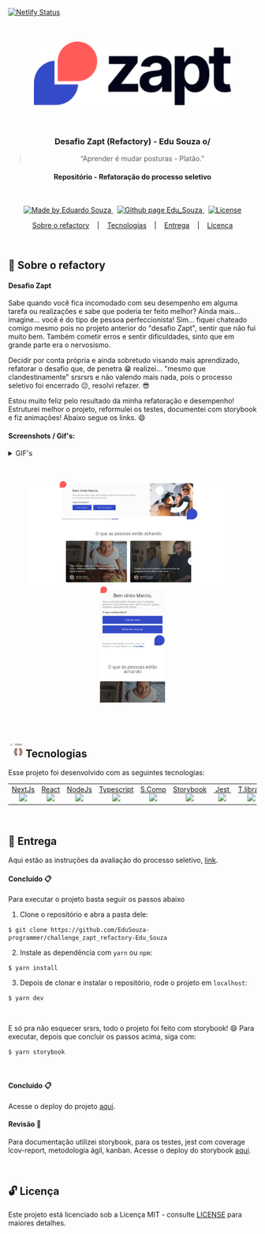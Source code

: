 [![Netlify Status](https://api.netlify.com/api/v1/badges/29df284d-7cc1-40eb-b5a6-24e7f252d1bb/deploy-status)](https://app.netlify.com/sites/edu-zapt-storybook/deploys)

<br/>

<h5 align="center">
  <img align="center" alt="Imagem Zapt" src="./public/img/zapt.svg" width="400px" />
</h5>

<br/>

<h3 align="center">
  Desafio Zapt (Refactory) - Edu Souza o/
</h3>

<blockquote align="center">“Aprender é mudar posturas - Platão.”</blockquote>

<h4 align="center">
  Repositório - Refatoração do processo seletivo
</h4>

<br/>

<p align="center">
  <a href="https://github.com/EduSouza-programmer"    target="_blank">
    <img alt="Made by Eduardo Souza" src="https://img.shields.io/badge/made%20by-Edu%20Souza-%23F8952D">
  </a>&nbsp;
  <a href="https://edusouza-programmer.github.io/" target="_blank">
    <img alt="Github page Edu_Souza " src="https://img.shields.io/badge/Github%20page-Edu_Souza-orange">
  </a>&nbsp;
  <a href="https://opensource.org/licenses/MIT" >
    <img alt="License" src="https://img.shields.io/badge/license-MIT-%23F8952D">
  </a>
</p>

<p align="center">
  <a href="#rocket-Sobre-o-refactory">Sobre o refactory</a>&nbsp; &nbsp; |&nbsp; &nbsp; 
  <a href="#-Tecnologias">Tecnologias</a>&nbsp; &nbsp; |&nbsp; &nbsp; 
  <a href="#postbox-Entrega">Entrega</a>&nbsp; &nbsp; |&nbsp; &nbsp; 
  <a href="#unlock-Licença">Licença</a>
</p>

<br/>

## :rocket: Sobre o refactory

#### Desafio Zapt

Sabe quando você fica incomodado com seu desempenho em alguma tarefa ou realizações e sabe que poderia ter feito melhor? Ainda mais... imagine... você é do tipo de pessoa perfeccionista! Sim... fiquei chateado comigo mesmo pois no projeto anterior do "desafio Zapt", sentir que não fui muito bem. Também cometir erros e sentir dificuldades, sinto que em grande parte era o nervosismo.

Decidir por conta própria e ainda sobretudo visando mais aprendizado, refatorar o desafio que, de penetra :grin: realizei... "mesmo que clandestinamente" srsrsrs e não valendo mais nada, pois o processo seletivo foi encerrado :pensive:, resolvi refazer. :sunglasses:

Estou muito feliz pelo resultado da minha refatoração e desempenho! Estruturei melhor o projeto, reformulei os testes, documentei com storybook e fiz animações!
Abaixo segue os links. :smile: 
#### Screenshots / Gif's:

<details>
<summary>GIF's</summary>
<br/>
<p align=center>Suporte para 320px ~ 1920px</p>
<p align=center >
  <img height="500px"  src="./public/img/home_desktop.gif"> &nbsp; &nbsp;
</p>

<br/>

<p align=center>Animações de entradas</p>
  <p align=center >
    <img height="235px"  src="./public/img/mobile1.gif"> &nbsp; &nbsp; 
    <img height="235px"  src="./public/img/mobile2.gif"> &nbsp; &nbsp;
    <img height="210px"  src="./public/img/home_desktop2.gif"> 
  
  </p>
</details>

<br/>
<br/>

<p align=center >
  <img height="210px"  src="./public/img/home_desktop.png"> &nbsp; &nbsp;
  <img height="235px" src="./public/img/mobile.png">
</p>

<br/>
<br/>

## <img height="30" src="https://raw.githubusercontent.com/EduSouza-programmer/EduSouza-programmer/main/assets/stubparrot.gif"> Tecnologias

Esse projeto foi desenvolvido com as seguintes tecnologias:

<table >
  <tr>
    <td align=center><a href="https://nextjs.org/"><div>NextJs</div><img src="https://boringowl.io/wp-content/uploads/2020/03/next-js-framework-300x300.jpg" height="40px" /></a></td>
    <td align=center><a href="https://pt-br.reactjs.org/"><div>React</div><img src="https://img.icons8.com/officel/80/000000/react.png" height="40px" /></a></td>
    <td align=center><a href="https://nodejs.org/en/"><div>NodeJs</div><img src="https://img.icons8.com/color/96/000000/nodejs.png" height="40px" /></a> </td>
    <td align=center><a href="https://www.typescriptlang.org/"><div>Typescript</div><img src="https://img.icons8.com/color/96/000000/typescript.png" height="40px" /></a></td>
    <td align=center><a href="https://styled-components.com/"><div>S.Comp</div><img src="https://styled-components.com/logo.png" height="40px" /></a></td>
    <td align=center><a href="https://storybook.js.org/"><div>Storybook</div><img src="https://static-00.iconduck.com/assets.00/storybook-icon-icon-412x512-341bo8r1.png" height="40px" /></a></td>
    <td align=center><a href="https://jestjs.io/pt-BR/"><div>&nbsp;Jest&nbsp; </div><img src="https://cdn.auth0.com/blog/testing-react-with-jest/logo.png" height="40px" /></a></td>
    <td align=center><a href="https://testing-library.com/"><div>T.library</div><img src="https://testing-library.com/img/octopus-64x64.png" height="40px" /></a></td>
    <td align=center><a href="https://eslint.org/"><div>Eslint</div><img src="https://www.pinclipart.com/picdir/middle/280-2800377_eslint-vector-clipart.png" height="40px" /></a></td>
    <td align=center><a href="https://prettier.io/"><div>Prettier</div><img src="https://camo.githubusercontent.com/dff60c3322fc0645c42441b218ce565be5d14b528ac4d79247baa547b4977d1f/68747470733a2f2f70726574746965722e696f2f69636f6e2e706e67" height="40px" /></a></td>
  </tr>
</table>

<br/>

## :postbox: Entrega

Aqui estão as instruções da avaliação do processo seletivo, [link](https://github.com/EduSouza-programmer/challenge_zapt-Edu_Souza/blob/main/instructions/Readme.md).
#### Concluído :clipboard:


Para executar o projeto basta seguir os passos abaixo

1. Clone o repositório e abra a pasta dele:

```shell
$ git clone https://github.com/EduSouza-programmer/challenge_zapt_refactory-Edu_Souza 
```

2. Instale as dependência com `yarn` ou `npm`:

```shell
$ yarn install
```

3. Depois de clonar e instalar o repositório, rode o projeto em `localhost`:

```shell
$ yarn dev
```

<br/>

E só pra não esquecer srsrs, todo o projeto foi feito com storybook! :smile: 
Para executar, depois que concluir os passos acima, siga com: 

```shell
$ yarn storybook
```

<br/>

#### Concluído :clipboard: 




Acesse o deploy do projeto [aqui](https://challenge-zapt-refactory-edu-souza-deploy-fm6pmtnhw.vercel.app/).

#### Revisão :beers:

Para documentação utilizei storybook, para os testes, jest com coverage lcov-report, metodologia ágil, kanban.
Acesse o deploy do storybook [aqui](https://edu-zapt-storybook.netlify.app/?path=/story/components-userfeedbackcardslider--mobile). 

<br/>

## :unlock: Licença

Este projeto está licenciado sob a Licença MIT - consulte [LICENSE](https://opensource.org/licenses/MIT) para maiores detalhes.
